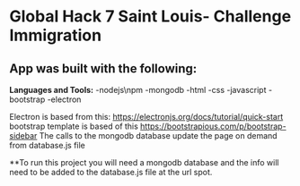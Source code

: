 Global Hack 7 Saint Louis- Challenge Immigration
=====================
App was built with the following:
---------------------
**Languages and Tools:**
-nodejs\npm
-mongodb
-html
-css
-javascript
-bootstrap
-electron


Electron is based from this: https://electronjs.org/docs/tutorial/quick-start
bootstrap template is based of this https://bootstrapious.com/p/bootstrap-sidebar
The calls to the mongodb database update the page on demand from database.js file


**To run this project you will need a mongodb database and the info will need to be added to the database.js file at the url spot.
